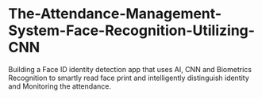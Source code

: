 # The-Attendance-Management-System-Face-Recognition-Utilizing-CNN
Building a Face ID identity detection app that uses AI, CNN and  Biometrics Recognition to smartly read face print and intelligently distinguish identity and Monitoring the attendance.
